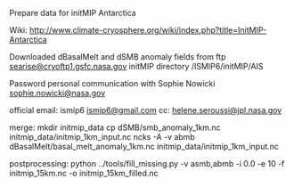 Prepare data for initMIP Antarctica

Wiki: http://www.climate-cryosphere.org/wiki/index.php?title=InitMIP-Antarctica

Downloaded dBasalMelt and dSMB anomaly fields from 
ftp searise@cryoftp1.gsfc.nasa.gov initMIP directory /ISMIP6/initMIP/AIS

Password personal communication with Sophie Nowicki <sophie.nowicki@nasa.gov>

official email: ismip6 <ismip6@gmail.com>
cc: helene.seroussi@jpl.nasa.gov


merge: 
mkdir initmip_data
cp dSMB/smb_anomaly_1km.nc initmip_data/initmip_1km_input.nc
ncks -A -v abmb dBasalMelt/basal_melt_anomaly_1km.nc initmip_data/initmip_1km_input.nc

postprocessing:
python ../tools/fill_missing.py -v asmb,abmb -i 0.0 -e 10 -f initmip_15km.nc -o initmip_15km_filled.nc
